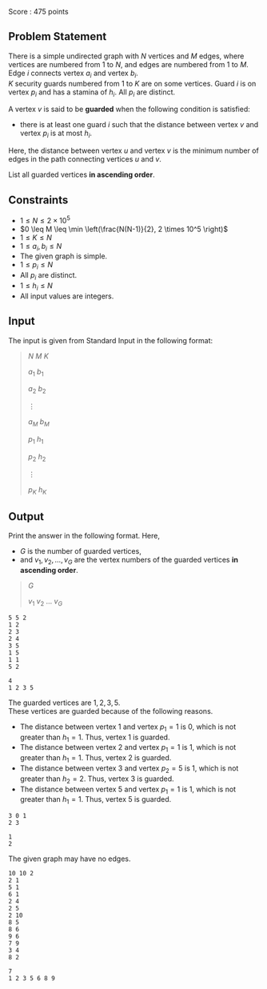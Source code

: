 Score : $475$ points

## Problem Statement

There is a simple undirected graph with $N$ vertices and $M$ edges, where vertices are numbered from $1$ to $N$, and edges are numbered from $1$ to $M$. Edge $i$ connects vertex $a_i$ and vertex $b_i$.<br>
$K$ security guards numbered from $1$ to $K$ are on some vertices. Guard $i$ is on vertex $p_i$ and has a stamina of $h_i$. All $p_i$ are distinct.

A vertex $v$ is said to be **guarded** when the following condition is satisfied:

- there is at least one guard $i$ such that the distance between vertex $v$ and vertex $p_i$ is at most $h_i$.

Here, the distance between vertex $u$ and vertex $v$ is the minimum number of edges in the path connecting vertices $u$ and $v$.

List all guarded vertices **in ascending order**.

## Constraints

- $1 \leq N \leq 2 \times 10^5$
- $0 \leq M \leq \min \left(\frac{N(N-1)}{2}, 2 \times 10^5 \right)$
- $1 \leq K \leq N$
- $1 \leq a_i, b_i \leq N$
- The given graph is simple.
- $1 \leq p_i \leq N$
- All $p_i$ are distinct.
- $1 \leq h_i \leq N$
- All input values are integers.

## Input

The input is given from Standard Input in the following format:

> $N$ $M$ $K$
> 
> $a_1$ $b_1$
> 
> $a_2$ $b_2$
> 
> $\vdots$
> 
> $a_M$ $b_M$
> 
> $p_1$ $h_1$
> 
> $p_2$ $h_2$
> 
> $\vdots$
> 
> $p_K$ $h_K$

## Output

Print the answer in the following format. Here,

- $G$ is the number of guarded vertices,
- and $v_1, v_2, \dots, v_G$ are the vertex numbers of the guarded vertices **in ascending order**.

> $G$
> 
> $v_1$ $v_2$ $\dots$ $v_G$

```input1
5 5 2
1 2
2 3
2 4
3 5
1 5
1 1
5 2
```

```output1
4
1 2 3 5
```

The guarded vertices are $1, 2, 3, 5$.<br>
These vertices are guarded because of the following reasons.

- The distance between vertex $1$ and vertex $p_1 = 1$ is $0$, which is not greater than $h_1 = 1$. Thus, vertex $1$ is guarded.
- The distance between vertex $2$ and vertex $p_1 = 1$ is $1$, which is not greater than $h_1 = 1$. Thus, vertex $2$ is guarded.
- The distance between vertex $3$ and vertex $p_2 = 5$ is $1$, which is not greater than $h_2 = 2$. Thus, vertex $3$ is guarded.
- The distance between vertex $5$ and vertex $p_1 = 1$ is $1$, which is not greater than $h_1 = 1$. Thus, vertex $5$ is guarded.

```input2
3 0 1
2 3
```

```output2
1
2
```

The given graph may have no edges.

```input3
10 10 2
2 1
5 1
6 1
2 4
2 5
2 10
8 5
8 6
9 6
7 9
3 4
8 2
```

```output3
7
1 2 3 5 6 8 9
```